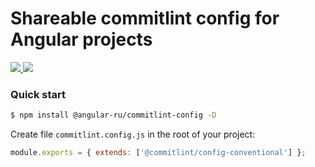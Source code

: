 # Shareable commitlint config for Angular projects

<p>
  <a href="https://badge.fury.io/js/%40angular-ru%2Fcommitlint-config">
    <img src="https://badge.fury.io/js/%40angular-ru%2Fcommitlint-config.svg" />
  </a>
  <a href="https://npm-stat.com/charts.html?package=%40angular-ru%2Fcommitlint-config&from=2019-09-01">
    <img src="https://img.shields.io/npm/dw/@angular-ru/commitlint-config" />
  </a>
</p>

### Quick start

```bash
$ npm install @angular-ru/commitlint-config -D
```

Create file `commitlint.config.js` in the root of your project:

```js
module.exports = { extends: ['@commitlint/config-conventional'] };
```
